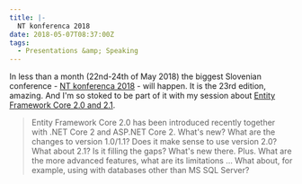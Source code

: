 ```yaml
---
title: |-
  NT konferenca 2018
date: 2018-05-07T08:37:00Z
tags:
  - Presentations &amp; Speaking
---
```

In less than a month (22nd-24th of May 2018) the biggest Slovenian conference - [NT konferenca 2018][1] - will happen. It is the 23rd edition, amazing. And I'm so stoked to be part of it with my session about [Entity Framework Core 2.0 and 2.1][2]. 
 
<!-- excerpt -->

> Entity Framework Core 2.0 has been introduced recently together with .NET Core 2 and ASP.NET Core 2. What's new? What are the changes to version 1.0/1.1? Does it make sense to use version 2.0? What about 2.1? Is it filling the gaps? What's new there. Plus. What are the more advanced features, what are its limitations ... What about, for example, using with databases other than MS SQL Server?

[1]: https://www.ntk.si/
[2]: https://www.ntk.si/urnik/predavanje/entity_framework_core_2021/32